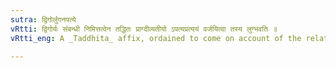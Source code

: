 ```yaml
---
sutra: द्विगोर्लुगनपत्ये
vRtti: द्विगोर्यः संबन्धी निमित्तत्वेन तद्धितः प्राग्दीव्यतीयो ऽपत्यप्रत्ययं वर्जयित्वा तस्य लुग्भवति ॥
vRtti_eng: A _Taddhita_ affix, ordained to come on account of the relation of the words being that of a _Dvigu_ compound, is elided by _luk_, when it has the sense of the various affixes taught antecedent to _tena_ _divyati_ &c, but not so, the affix having the sense of a Patronymic.

---
```

